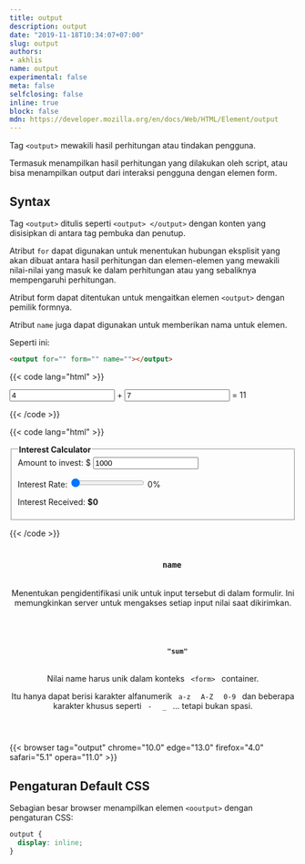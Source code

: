 ```yaml
---
title: output
description: output
date: "2019-11-18T10:34:07+07:00"
slug: output
authors:
- akhlis
name: output
experimental: false
meta: false
selfclosing: false
inline: true
block: false
mdn: https://developer.mozilla.org/en/docs/Web/HTML/Element/output
---
```


Tag `<output>` mewakili hasil perhitungan atau tindakan pengguna.

Termasuk menampilkan hasil perhitungan yang dilakukan oleh script, atau bisa menampilkan output dari interaksi pengguna dengan elemen form.

## Syntax

Tag `<output>` ditulis seperti `<output> </output>` dengan konten yang disisipkan di antara tag pembuka dan penutup.

Atribut `for` dapat digunakan untuk menentukan hubungan eksplisit yang akan dibuat antara hasil perhitungan dan elemen-elemen yang mewakili nilai-nilai yang masuk ke dalam perhitungan atau yang sebaliknya mempengaruhi perhitungan.

Atribut form dapat ditentukan untuk mengaitkan elemen `<output>` dengan pemilik formnya.

Atribut `name` juga dapat digunakan untuk memberikan nama untuk elemen.

Seperti ini:

```html
<output for="" form="" name=""></output>
```

{{< code lang="html" >}}
<form
  oninput="sum.value = parseInt(a.value) + parseInt(b.value)">
  <input type="number" name="a" value="4">
  +
  <input type="number" name="b" value="7">
  =
  <output name="sum">11</output>
</form>
{{< /code >}}

{{< code lang="html" >}}
<form onsubmit="return false" oninput="amount.value = (principal.valueAsNumber * rate.valueAsNumber) / 100">
  <fieldset>
    <legend style="font-weight:bold;">Interest Calculator</legend>
    <label for="principal">Amount to invest: $</label>
    <input type="number" min="0" id="principal" name="principal" value="1000">
    <p><label for="rate">Interest Rate: </label>
      <input type="range" min="0" max="20" id="rate" name="rate" value="0" oninput="thisRate.value = rate.value">
      <output name="thisRate" for="range">0</output><span>%</span></p>
    <p>Interest Received: <strong>$<output name="amount" for="principal rate">0</output></strong></p>
  </fieldset>
</form>
{{< /code >}}


<article id="output-name" class="attribute">
  <header class="attribute__header">
    <h3 class="attribute__name">
      <code class="tag" data-tooltip="Click to copy" data-clipboard-text="name">
        name
      </code>
    </h3>
    <div class="attribute__description">
      <p>Menentukan pengidentifikasi unik untuk input tersebut di dalam formulir. Ini memungkinkan server untuk mengakses setiap input nilai saat dikirimkan.</p>
    </div>
  </header>
  <div class="attribute__values">
    <article id="output-name-sum" class="value">
      <header class="value__header">
        <h4 class="value__name">
          <code class="tag" data-tooltip="Click to copy name=&quot;sum&quot;"
            data-clipboard-text="name=&quot;sum&quot;">
            "sum"
          </code>
        </h4>
        <div class="value__description">
          <p>Nilai name harus unik dalam konteks <code> &lt;form&gt; </code> container.</p>
          <p>Itu hanya dapat berisi karakter alfanumerik <code> a-z </code> <code> A-Z </code> <code> 0-9 </code> dan beberapa karakter khusus seperti <code> - </code> <code> _ </code> ... tetapi bukan spasi.</p>
        </div>
      </header>
      <aside class="value__preview">
        <div class="value__output"><output name="sum"></output></div>
      </aside>
    </article>
  </div>
</article>

{{< browser tag="output" chrome="10.0" edge="13.0" firefox="4.0" safari="5.1" opera="11.0" >}}

## Pengaturan Default CSS

Sebagian besar browser menampilkan elemen `<ooutput>` dengan pengaturan CSS:

```css
output {
  display: inline;
}
```